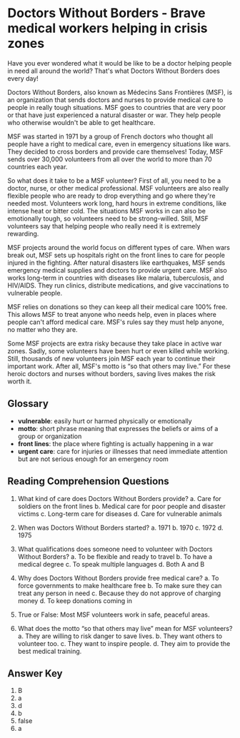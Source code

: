 # Doctors Without Borders - Brave medical workers helping in crisis zones

Have you ever wondered what it would be like to be a doctor helping people in need all around the world? That's what Doctors Without Borders does every day!

Doctors Without Borders, also known as Médecins Sans Frontières (MSF), is an organization that sends doctors and nurses to provide medical care to people in really tough situations. MSF goes to countries that are very poor or that have just experienced a natural disaster or war. They help people who otherwise wouldn't be able to get healthcare.

MSF was started in 1971 by a group of French doctors who thought all people have a right to medical care, even in emergency situations like wars. They decided to cross borders and provide care themselves! Today, MSF sends over 30,000 volunteers from all over the world to more than 70 countries each year.

So what does it take to be a MSF volunteer? First of all, you need to be a doctor, nurse, or other medical professional. MSF volunteers are also really flexible people who are ready to drop everything and go where they're needed most. Volunteers work long, hard hours in extreme conditions, like intense heat or bitter cold. The situations MSF works in can also be emotionally tough, so volunteers need to be strong-willed. Still, MSF volunteers say that helping people who really need it is extremely rewarding.

MSF projects around the world focus on different types of care. When wars break out, MSF sets up hospitals right on the front lines to care for people injured in the fighting. After natural disasters like earthquakes, MSF sends emergency medical supplies and doctors to provide urgent care. MSF also works long-term in countries with diseases like malaria, tuberculosis, and HIV/AIDS. They run clinics, distribute medications, and give vaccinations to vulnerable people.

MSF relies on donations so they can keep all their medical care 100% free. This allows MSF to treat anyone who needs help, even in places where people can't afford medical care. MSF's rules say they must help anyone, no matter who they are.

Some MSF projects are extra risky because they take place in active war zones. Sadly, some volunteers have been hurt or even killed while working. Still, thousands of new volunteers join MSF each year to continue their important work. After all, MSF's motto is “so that others may live.” For these heroic doctors and nurses without borders, saving lives makes the risk worth it.

## Glossary

- **vulnerable**: easily hurt or harmed physically or emotionally
- **motto**: short phrase meaning that expresses the beliefs or aims of a group or organization
- **front lines**: the place where fighting is actually happening in a war
- **urgent care**: care for injuries or illnesses that need immediate attention but are not serious enough for an emergency room

## Reading Comprehension Questions

1. What kind of care does Doctors Without Borders provide?
   a. Care for soldiers on the front lines
   b. Medical care for poor people and disaster victims
   c. Long-term care for diseases
   d. Care for vulnerable animals

2. When was Doctors Without Borders started?
   a. 1971
   b. 1970
   c. 1972
   d. 1975

3. What qualifications does someone need to volunteer with Doctors Without Borders?
   a. To be flexible and ready to travel
   b. To have a medical degree
   c. To speak multiple languages
   d. Both A and B

4. Why does Doctors Without Borders provide free medical care?
   a. To force governments to make healthcare free
   b. To make sure they can treat any person in need
   c. Because they do not approve of charging money
   d. To keep donations coming in

5. True or False: Most MSF volunteers work in safe, peaceful areas.

6. What does the motto “so that others may live” mean for MSF volunteers?
   a. They are willing to risk danger to save lives.
   b. They want others to volunteer too.
   c. They want to inspire people.
   d. They aim to provide the best medical training.

## Answer Key

1. B
2. a
3. d
4. b
5. false
6. a
